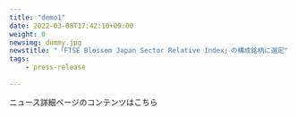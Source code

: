 ```yaml
---
title: "demo1"
date: 2022-03-08T17:42:10+09:00
weight: 0
newsimg: dummy.jpg
newstitle: "「FTSE Blossom Japan Sector Relative Index」の構成銘柄に選定"
tags:
    - press-release
 
---
```


ニュース詳細ページのコンテンツはこちら